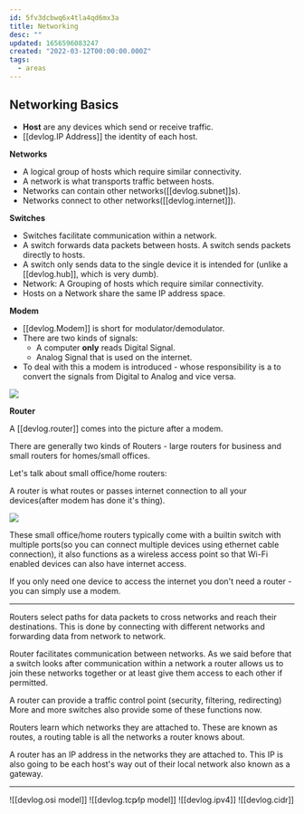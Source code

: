 ```yaml
---
id: 5fv3dcbwq6x4tla4qd6mx3a
title: Networking
desc: ""
updated: 1656596083247
created: "2022-03-12T00:00:00.000Z"
tags:
  - areas
---
```


## Networking Basics

- **Host** are any devices which send or receive traffic.
- [[devlog.IP Address]] the identity of each host.

**Networks**

- A logical group of hosts which require similar connectivity.
- A network is what transports traffic between hosts.
- Networks can contain other networks([[devlog.subnet]]s).
- Networks connect to other networks([[devlog.internet]]).

**Switches**

- Switches facilitate communication within a network.
- A switch forwards data packets between hosts. A switch sends packets directly to hosts.
- A switch only sends data to the single device it is intended for (unlike a [[devlog.hub]], which is very dumb).
- Network: A Grouping of hosts which require similar connectivity.
- Hosts on a Network share the same IP address space.

**Modem**

- [[devlog.Modem]] is short for modulator/demodulator.
- There are two kinds of signals:
  - A computer **only** reads Digital Signal.
  - Analog Signal that is used on the internet.
- To deal with this a modem is introduced - whose responsibility is a to convert the signals from Digital to Analog and vice versa.

![](https://res.cloudinary.com/zubayr/image/upload/v1656493565/wiki/g8gzj19fawcjw7v4xr06.png)

**Router**

A [[devlog.router]] comes into the picture after a modem.

There are generally two kinds of Routers - large routers for business and small routers for homes/small offices.

Let's talk about small office/home routers:

A router is what routes or passes internet connection to all your devices(after modem has done it's thing).

![](https://res.cloudinary.com/zubayr/image/upload/v1656493698/wiki/vl4jvm2mj37ysepiueqd.png)

These small office/home routers typically come with a builtin switch with multiple ports(so you can connect multiple devices using ethernet cable connection), it also functions as a wireless access point so that Wi-Fi enabled devices can also have internet access.

If you only need one device to access the internet you don't need a router - you can simply use a modem.

---

Routers select paths for data packets to cross networks and reach their destinations. This is done by connecting with different networks and forwarding data from network to network.

Router facilitates communication between networks. As we said before that a switch looks after communication within a network a router allows us to join these networks together or at least give them access to each other if permitted.

A router can provide a traffic control point (security, filtering, redirecting) More and more switches also provide some of these functions now.

Routers learn which networks they are attached to. These are known as routes, a routing table is all the networks a router knows about.

A router has an IP address in the networks they are attached to. This IP is also going to be each host's way out of their local network also known as a gateway.

---

![[devlog.osi model]]
![[devlog.tcp⁄ip model]]
![[devlog.ipv4]]
![[devlog.cidr]]